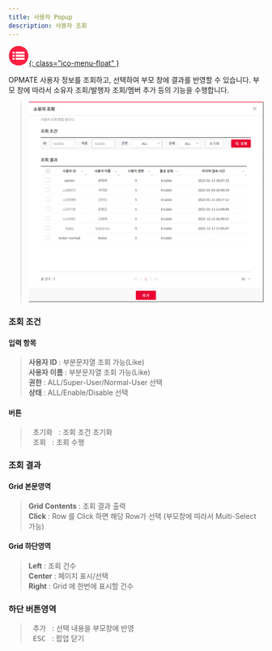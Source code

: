 ```yaml
---
title: 사용자 Popup
description: 사용자 조회
---
```


<link rel="stylesheet" type="text/css" href="css/opme.css">

<!-- Defined -->
[popup-user-lst]: img/popup-user-lst.png

<!-- Floating Menu -->
[menu]: index.html "목차"
[ico-menu]: img/icon/ico-menu.png
[![목차][ico-menu]{: class="ico-menu-float" }][menu]


OPMATE 사용자 정보를 조회하고, 선택하여 부모 창에 결과를 반영할 수 있습니다.
부모 창에 따라서 소유자 조회/발행자 조회/멤버 추가 등의 기능을 수행합니다.

> ![사용자조회][popup-user-lst]

### 조회 조건

#### 입력 항목
> **사용자 ID** : 부분문자열 조회 가능(Like)   
> **사용자 이름** : 부분문자열 조회 가능(Like)  
> **권한** : ALL/Super-User/Normal-User 선택  
> **상태** : ALL/Enable/Disable 선택  

#### 버튼
> <kbd class="btn-gray">&nbsp;초기화&nbsp;</kbd> : 조회 조건 초기화  
> <kbd class="btn-red">&nbsp;조회&nbsp;</kbd> : 조회 수행  
 
### 조회 결과

#### Grid 본문영역
> **Grid Contents** : 조회 결과 출력  
> **Click** : Row 를 Click 하면 해당 Row가 선택 (부모창에 따라서 Multi-Select 가능)
 
#### Grid 하단영역
> **Left** : 조회 건수  
> **Center** : 페이지 표시/선택  
> **Right** : Grid 에 한번에 표시할 건수  

### 하단 버튼영역
> <kbd class="btn-red">&nbsp;추가&nbsp;</kbd> : 선택 내용을 부모창에 반영  
> <kbd class="btn-gray">&nbsp;ESC&nbsp;</kbd> : 팝업 닫기
 